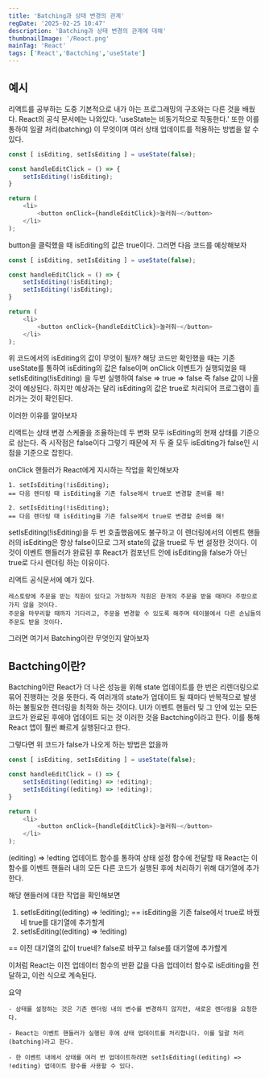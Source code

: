 ```yaml
---
title: 'Batching과 상태 변경의 관계'
regDate: '2025-02-25 10:47'
description: 'Batching과 상태 변경의 관계에 대해'
thumbnailImage: '/React.png'
mainTag: 'React'
tags: ['React','Bactching','useState']
---
```


## 예시
리액트를 공부하는 도중 기본적으로 내가 아는 프로그래밍의 구조와는 다른 것을 배웠다. React의 공식 문서에는 나와있다. 'useState는 비동기적으로 작동한다.' 또한 이를 통하여 일괄 처리(batching) 이 무엇이며 여러 상태 업데이트를 적용하는 방법을 알 수 있다.

```js
const [ isEditing, setIsEditing ] = useState(false);

const handleEditClick = () => {
    setIsEditing(!isEditing);
}

return (
    <li>
        <button onClick={handleEditClick}>눌러줘~</button>
    </li>
);
```

button을 클릭했을 때 isEditing의 값은 true이다.
그러면 다음 코드를 예상해보자

```js
const [ isEditing, setIsEditing ] = useState(false);

const handleEditClick = () => {
    setIsEditing(!isEditing);
    setIsEditing(!isEditing);
}

return (
    <li>
        <button onClick={handleEditClick}>눌러줘~</button>
    </li>
);
```

위 코드에서의 isEditing의 값이 무엇이 될까?
해당 코드만 확인했을 때는 기존 useState를 통하여 isEditing의 값은 false이며 onClick 이벤트가 실행되었을 때  setIsEditing(!isEditing) 을 두번 실행하여
false => true => false 즉 false 값이 나올 것이 예상된다.
하지만 예상과는 달리 isEditing의 값은 true로 처리되어 프로그램이 흘러가는 것이 확인된다.

이러한 이유를 알아보자  
  

리액트는 상태 변경 스케줄을 조율하는데 두 변화 모두 isEditing의 현재 상태를 기준으로 삼는다. 즉 시작점은 false이다 그렇기 때문에 저 두 줄 모두 isEditing가 false인 시점을 기준으로 잡힌다. 

onClick 핸들러가 React에게 지시하는 작업을 확인해보자
```
1. setIsEditing(!isEditing);
== 다음 렌더링 때 isEditing을 기존 false에서 true로 변경할 준비를 해!

2. setIsEditing(!isEditing);
== 다음 렌더링 때 isEditing을 기존 false에서 true로 변경할 준비를 해!
```

setIsEditing(!isEditing)을 두 번 호출했음에도 불구하고 이 렌더링에서의 이벤트 핸들러의 isEditing은 항상 false이므로 그저 state의 값을 true로 두 번 설정한 것이다. 이것이 이벤트 핸들러가 완료된 후 React가 컴포넌트 안에 isEditing을 false가 아닌 true로 다시 렌더링 하는 이유이다.

리액트 공식문서에 예가 있다.

```
레스토랑에 주문을 받는 직원이 있다고 가정하자 직원은 한개의 주문을 받을 때마다 주방으로 가지 않을 것이다.
주문을 마무리할 때까지 기다리고, 주문을 변경할 수 있도록 해주며 테이블에서 다른 손님들의 주문도 받을 것이다.
```

그러면 여기서 Batching이란 무엇인지 알아보자

## Bactching이란?
Bactching이란 React가 더 나은 성능을 위해 state 업데이트를 한 번은 리렌더링으로 묶어 진행하는 것을 뜻한다.
즉 여러개의 state가 업데이트 될 때마다 반복적으로 발생하는 불필요한 렌더링을 최적화 하는 것이다.
UI가 이벤트 핸들러 및 그 안에 있는 모든 코드가 완료된 후에야 업데이트 되는 것 이러한 것을 Bactching이라고 한다. 이를 통해 React 앱이 훨씬 빠르게 실행된다고 한다.


그렇다면 위 코드가 false가 나오게 하는 방법은 없을까

```js
const [ isEditing, setIsEditing ] = useState(false);

const handleEditClick = () => {
    setIsEditing((editing) => !editing);
    setIsEditing((editing) => !editing);
}

return (
    <li>
        <button onClick={handleEditClick}>눌러줘~</button>
    </li>
);
```

(editing) => !edting 업데이트 함수를 통하여 상태 설정 함수에 전달할 때 React는 이 함수를 이벤트 핸들러 내의 모든 다른 코드가 실행된 후에 처리하기 위해 대기열에 추가한다.

해당 핸들러에 대한 작업을 확인해보면

1. setIsEditing((editing) => !editing);
== isEditing을 기존 false에서 true로 바꿨네 true를 대기열에 추가할게
2. setIsEditing((editing) => !editing)

== 이전 대기열의 값이 true네? false로 바꾸고 false를 대기열에 추가할게

이처럼 React는 이전 업데이터 함수의 반환 값을 다음 업데이터 함수로 isEditing을 전달하고, 이런 식으로 계속된다.

요약
```
- 상태를 설정하는 것은 기존 렌더링 내의 변수를 변경하지 않지만, 새로운 렌더링을 요청한다.

- React는 이벤트 핸들러가 실행된 후에 상태 업데이트를 처리합니다. 이를 일괄 처리(batching)라고 한다.

- 한 이벤트 내에서 상태를 여러 번 업데이트하려면 setIsEditing((editing) => !editing) 업데이트 함수를 사용할 수 있다.
```
